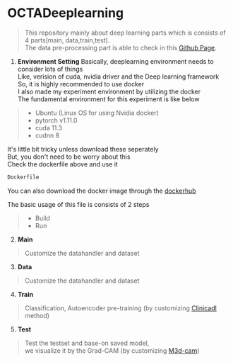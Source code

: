 # OCTADeeplearning

> This repository mainly about deep learning parts which is consists of 4 parts(main, data,train,test).</br>
> The data pre-processing part is able to check in this [Github Page](https://github.com/nedleeds/OCTAPreprocessing).</br>
1. **Environment Setting**
Basically, deeplearning environment needs to consider lots of things</br>
Like, verision of cuda, nvidia driver and the Deep learning framework</br>
So, it is highly recommended to use docker</br>
I also made my experiment environment by utilizing the docker</br>
The fundamental environment for this experiment is like below
> - Ubuntu (Linux OS for using Nvidia docker)
> - pytorch v1.11.0
> - cuda 11.3
> - cudnn 8</br>

It's little bit tricky unless download these seperately</br>
But, you don't need to be worry about this</br>
Check the dockerfile above and use it
```dockerfile
Dockerfile
 ```
You can also download the docker image through the [dockerhub](https://hub.docker.com/r/paulcurk/octa3d/tags)</br>

The basic usage of this file is consists of 2 steps
> - Build
> - Run</br>

2. **Main** 
> Customize the datahandler and dataset

3. **Data** 
> Customize the datahandler and dataset

4. **Train** 
> Classification, Autoencoder pre-training (by customizing [Clinicadl](https://clinicadl.readthedocs.io/en/latest/Train/Details/) method)

5. **Test** 
> Test the testset and base-on saved model, </br>
> we visualize it by the Grad-CAM (by customizing [M3d-cam](https://github.com/MECLabTUDA/M3d-Cam))